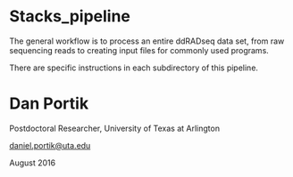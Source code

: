 # Stacks_pipeline

The general workflow is to process an entire ddRADseq data set, from raw sequencing reads to creating input files for commonly used programs.

There are specific instructions in each subdirectory of this pipeline.


# Dan Portik

Postdoctoral Researcher, University of Texas at Arlington

daniel.portik@uta.edu

August 2016
